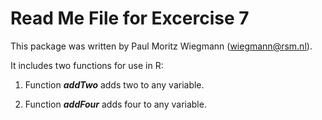 Read Me File for Excercise 7
========================================================

This package was written by Paul Moritz Wiegmann (wiegmann@rsm.nl).  
  
It includes two functions for use in R:  
  
1. Function **_addTwo_** adds two to any variable.  
  
2. Function **_addFour_** adds four to any variable.